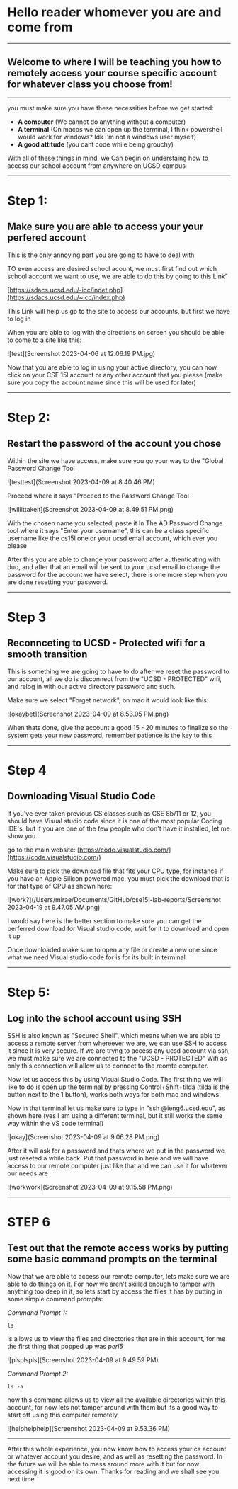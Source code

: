 # Hello reader whomever you are and come from
---
## Welcome to where I will be teaching you how to remotely access your course specific account for whatever class you choose from!
___
you must make sure you have these necessities before we get started:

* **A computer** (We cannot do anything without a computer)
* **A terminal** (On macos we can open up the terminal, I think powershell would work for windows? Idk I'm not a windows user myself)
* **A good attitude** (you cant code while being grouchy)

With all of these things in mind, we Can begin on understaing how to access our school account from anywhere on UCSD campus

___

# Step 1: 

## Make sure you are able to access your your perfered account
  This is the only annoying part you are going to have to deal with
  
  TO even access are desired school acount, we must first find out which school account we want to use, we are able to do this by going to this Link"
  
  [https://sdacs.ucsd.edu/-icc/indet.php](https://sdacs.ucsd.edu/~icc/index.php)
  
  This Link will help us go to the site to access our accounts, but first we have to log in
  
  When you are able to log with the directions on screen you should be able to come to a site like this: 
  
![test](Screenshot 2023-04-06 at 12.06.19 PM.jpg)

Now that you are able to log in using your active directory, you can now click on your CSE 15l account or any other account that you please (make sure you copy the account name since this will be used for later)

___

# Step 2: 

## Restart the password of the account you chose

Within the site we have access, make sure you go your way to the "Global Password Change Tool

![testtest](Screenshot 2023-04-09 at 8.40.46 PM)

Proceed where it says "Proceed to the Password Change Tool

![willittakeit](Screenshot 2023-04-09 at 8.49.51 PM.png)

With the chosen name you selected, paste it In The AD Password Change tool where it says "Enter your username", this can be a class specific username like the cs15l one or your ucsd email account, which ever you please

After this you are able to change your password after authenticating with duo, and after that an email will be sent to your ucsd email to change the password for the account we have select, there is one more step when you are done resetting your password.

___

# Step 3

## Reconnceting to UCSD - Protected wifi for a smooth transition

This is something we are going to have to do after we reset the password to our account, all we do is disconnect from the "UCSD - PROTECTED" wifi, and relog in with our active directory password and such.

Make sure we select "Forget network", on mac it would look like this:

![okaybet](Screenshot 2023-04-09 at 8.53.05 PM.png)

When thats done, give the account a good 15 - 20 minutes to finalize so the system gets your new password, remember patience is the key to this

---

# Step 4

## Downloading Visual Studio Code

If you've ever taken previous CS classes such as CSE 8b/11 or 12, you should have Visual studio code since it is one of the most popular Coding IDE's, but if you are one of the few people who don't have it installed, let me show you.

go to the main website: [https://code.visualstudio.com/](https://code.visualstudio.com/)

Make sure to pick the download file that fits your CPU type, for instance if you have an Apple Silicon powered mac, you must pick the download that is for that type of CPU
as shown here: 

![work?](/Users/mirae/Documents/GitHub/cse15l-lab-reports/Screenshot 2023-04-19 at 9.47.05 AM.png)
 
I would say here is the better section to make sure you can get the perferred download for Visual studio code, wait for it to download and open it up

Once downloaded make sure to open any file or create a new one since what we need Visual studio code for is for its built in terminal

---
# Step 5:

## Log into the school account using SSH

SSH is also known as "Secured Shell", which means when we are able to access a remote server from whereever we are, we can use SSH to access it since it is very secure. If we are tryng to access any ucsd account via ssh, we must make sure we are connected to the "UCSD - PROTECTED" Wifi as only this connection will allow us to connect to the reomte computer. 

Now let us access this by using Visual Studio Code. The first thing we will like to do is open up the terminal by pressing Control+Shift+tilda (tilda is the button next to the 1 button), works both ways for both mac and windows

Now in that terminal let us make sure to type in "ssh <account name>@ieng6.ucsd.edu", as shown here (yes I am using a different terminal, but it still works the same way within the VS code terminal)

![okay](Screenshot 2023-04-09 at 9.06.28 PM.png)


After it will ask for a password and thats where we put in the password we just reseted a while back. Put that password in here and we will have access to our remote computer just like that and we can use it for whatever our needs are 

![workwork](Screenshot 2023-04-09 at 9.15.58 PM.png)

---

# STEP 6 

## Test out that the remote access works by putting some basic command prompts on the terminal

Now that we are able to access our remote computer, lets make sure we are able to do things on it. For now we aren't skilled enough to tamper with anything too deep in it, so lets start by access the files it has by putting in some simple command prompts: 

*Command Prompt 1:*

  `ls`

ls allows us to view the files and directories that are in this account, for me the first thing that popped up was *perl5*

![plsplspls](Screenshot 2023-04-09 at 9.49.59 PM)

*Command Prompt 2:* 

`ls -a`

now this command allows us to view all the available directories within this account, for now lets not tamper around with them but its a good way to start off using this computer remotely

![helphelphelp](Screenshot 2023-04-09 at 9.53.36 PM)


---

After this whole experience, you now know how to access your cs account or whatever account you desire, and as well as resetting the password. In the future we will be able to mess around more with it but for now accessing it is good on its own. Thanks for reading and we shall see you next time

